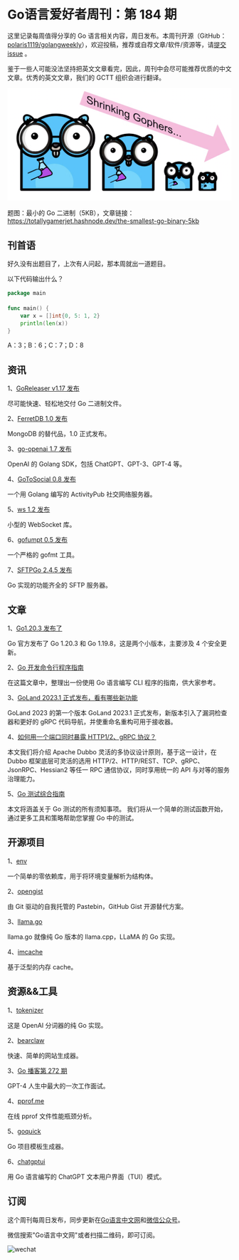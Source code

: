 # Go语言爱好者周刊：第 184 期

这里记录每周值得分享的 Go 语言相关内容，周日发布。本周刊开源（GitHub：[polaris1119/golangweekly](https://github.com/polaris1119/golangweekly)），欢迎投稿，推荐或自荐文章/软件/资源等，请[提交 issue](https://github.com/polaris1119/golangweekly/issues) 。

鉴于一些人可能没法坚持把英文文章看完，因此，周刊中会尽可能推荐优质的中文文章。优秀的英文文章，我们的 GCTT 组织会进行翻译。

![](imgs/issue184/cover.png)

题图：最小的 Go 二进制（5KB），文章链接：<https://totallygamerjet.hashnode.dev/the-smallest-go-binary-5kb>

## 刊首语

好久没有出题目了，上次有人问起，那本周就出一道题目。

以下代码输出什么？

```go
package main

func main() {
	var x = []int{0, 5: 1, 2}
	println(len(x))
}
```

A：3；B：6；C：7；D：8

## 资讯

1、[GoReleaser v1.17 发布](https://carlosbecker.com/posts/goreleaser-v1.17)

尽可能快速、轻松地交付 Go 二进制文件。

2、[FerretDB 1.0 发布](https://blog.ferretdb.io/ferretdb-1-0-ga-opensource-mongodb-alternative/)

MongoDB 的替代品，1.0 正式发布。

3、[go-openai 1.7 发布](https://github.com/sashabaranov/go-openai)

OpenAI 的 Golang SDK，包括 ChatGPT、GPT-3、GPT-4 等。

4、[GoToSocial 0.8 发布](https://github.com/superseriousbusiness/gotosocial)

一个用 Golang 编写的 ActivityPub 社交网络服务器。

5、[ws 1.2 发布](https://github.com/gobwas/ws)

小型的 WebSocket 库。

6、[gofumpt 0.5 发布](https://github.com/mvdan/gofumpt)

一个严格的 gofmt 工具。

7、[SFTPGo 2.4.5 发布](https://github.com/drakkan/sftpgo)

Go 实现的功能齐全的 SFTP 服务器。

## 文章

1、[Go1.20.3 发布了](https://mp.weixin.qq.com/s/FL2MKlfLe59qC5rfSIOoqw)

Go 官方发布了 Go 1.20.3 和 Go 1.19.8，这是两个小版本，主要涉及 4 个安全更新。

2、[Go 开发命令行程序指南](https://mp.weixin.qq.com/s/Qyp35Q6UjtZHfwkDUWbEog)

在这篇文章中，整理出一份使用 Go 语言编写 CLI 程序的指南，供大家参考。

3、[GoLand 2023.1 正式发布，看有哪些新功能](https://mp.weixin.qq.com/s/SVMj-PvI1l-oSlxI4zaNcw)

GoLand 2023 的第一个版本 GoLand 2023.1 正式发布，新版本引入了漏洞检查器和更好的 gRPC 代码导航，并使重命名重构可用于接收器。

4、[如何用一个端口同时暴露 HTTP1/2、gRPC 协议？](https://mp.weixin.qq.com/s/e-QNv5-Ip2EcDp-S6CuXEg)

本文我们将介绍 Apache Dubbo 灵活的多协议设计原则，基于这一设计，在 Dubbo 框架底层可灵活的选用 HTTP/2、HTTP/REST、TCP、gRPC、JsonRPC、Hessian2 等任一 RPC 通信协议，同时享用统一的 API 与对等的服务治理能力。

5、[Go 测试综合指南](https://blog.jetbrains.com/zh-hans/go/2023/01/03/comprehensive-guide-to-testing-in-go/)

本文将涵盖关于 Go 测试的所有须知事项。 我们将从一个简单的测试函数开始，通过更多工具和策略帮助您掌握 Go 中的测试。

## 开源项目

1、[env](https://github.com/caarlos0/env)

一个简单的零依赖库，用于将环境变量解析为结构体。

2、[opengist](https://github.com/thomiceli/opengist)

由 Git 驱动的自我托管的 Pastebin，GitHub Gist 开源替代方案。

3、[llama.go](https://github.com/gotzmann/llama.go)

llama.go 就像纯 Go 版本的 llama.cpp，LLaMA 的 Go 实现。

4、[imcache](https://github.com/erni27/imcache)

基于泛型的内存 cache。

## 资源&&工具

1、[tokenizer](https://github.com/tiktoken-go/tokenizer)

这是 OpenAI 分词器的纯 Go 实现。

2、[bearclaw](https://github.com/donuts-are-good/bearclaw)

快速、简单的网站生成器。

3、[Go 播客第 272 期](https://changelog.com/gotime/272)

GPT-4 人生中最大的一次工作面试。

4、[pprof.me](https://pprof.me/)

在线 pprof 文件性能瓶颈分析。

5、[goquick](https://goquick.dev/)

Go 项目模板生成器。

6、[chatgptui](https://github.com/dwisiswant0/chatgptui)

用 Go 语言编写的 ChatGPT 文本用户界面（TUI）模式。

## 订阅

这个周刊每周日发布，同步更新在[Go语言中文网](https://studygolang.com/go/weekly)和[微信公众号](https://weixin.sogou.com/weixin?query=Go%E8%AF%AD%E8%A8%80%E4%B8%AD%E6%96%87%E7%BD%91)。

微信搜索"Go语言中文网"或者扫描二维码，即可订阅。

![wechat](imgs/wechat.png)
